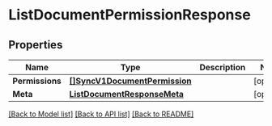 # ListDocumentPermissionResponse

## Properties

Name | Type | Description | Notes
------------ | ------------- | ------------- | -------------
**Permissions** | [**[]SyncV1DocumentPermission**](SyncV1DocumentPermission.md) |  |[optional] 
**Meta** | [**ListDocumentResponseMeta**](ListDocumentResponseMeta.md) |  |[optional] 

[[Back to Model list]](../README.md#documentation-for-models) [[Back to API list]](../README.md#documentation-for-api-endpoints) [[Back to README]](../README.md)


